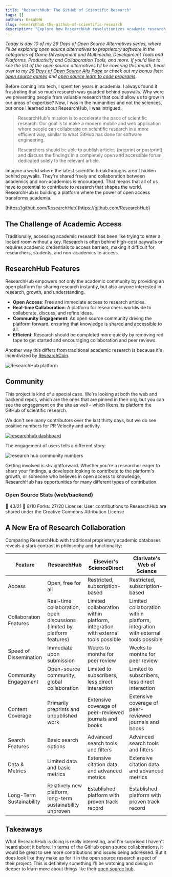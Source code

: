 ```yaml
---
title: "ResearchHub: The GitHub of Scientific Research"
tags: []
authors: BekahHW
slug: researchhub-the-github-of-scientific-research
description: "Explore how ResearchHub revolutionizes academic research with open access, real-time collaboration, and community engagement. "
---
```


*Today is day 10 of my 29 Days of Open Source Alternatives series, where I'll be exploring open source alternatives to proprietary software in the categories of Game Development and Multimedia, Development Tools and Platforms, Productivity and Collaboration Tools, and more. If you'd like to see the list of the open source alternatives I'll be covering this month, head over to my [29 Days of Open Source Alts Page](https://oss.fyi/oss-alts) or check out my bonus lists:  [open source games](https://oss.fyi/oss-games) and [open source learn to code programs](https://oss.fyi/learn-to-code).* 

Before coming into tech, I spent ten years in academia. I always found it frustrating that so much research was guarded behind paywalls. Why were we preventing people from valuable research that could allow us to grow in our areas of expertise? Now, I was in the humanities and not the sciences, but once I learned about ResearchHub, I was intrigued.

<!-- truncate -->


> ResearchHub's mission is to accelerate the pace of scientific research. Our goal is to make a modern mobile and web application where people can collaborate on scientific research in a more efficient way, similar to what GitHub has done for software engineering. 
> 
> Researchers should be able to publish articles (preprint or postprint) and discuss the findings in a completely open and accessible forum dedicated solely to the relevant article. 

Imagine a world where the latest scientific breakthroughs aren't hidden behind paywalls. They're shared freely and collaboration between academics and non-academics is encouraged. That means that all of us have to potential to contribute to research that shapes the world. ResearchHub is building a platform where the power of open access transforms academia.

[https://github.com/ResearchHub](https://github.com/ResearchHub)

## The Challenge of Academic Access

Traditionally, accessing academic research has been like trying to enter a locked room without a key. Research is often behind high-cost paywalls or requires academic credentials to access barriers, making it difficult for researchers, students, and non-academics to access. 

## ResearchHub Features

ResearchHub empowers not only the academic community by providing an open platform for sharing research instantly, but also anyone interested in research, growth, and understanding.

- **Open Access**: Free and immediate access to research articles.
- **Real-time Collaboration**: A platform for researchers worldwide to collaborate, discuss, and refine ideas.
- **Community Engagement**: An open source community driving the platform forward, ensuring that knowledge is shared and accessible to all.
- **Efficient**: Research should be completed more quickly by removing red tape to get started and encouraging collaboration and peer reviews.

Another way this differs from traditional academic research is because it's incentivized by [ResearchCoin](https://www.researchhub.com/paper/819400/the-researchcoin-whitepaper).

![ResearchHub platform](https://dev-to-uploads.s3.amazonaws.com/uploads/articles/zu3o83k2laroalm5097t.png)


## Community

This project is kind of a special case. We're looking at both the web and backend repos, which are the ones that are pinned in their org, but you can see the engagement on the site as well -  which likens its platform the GitHub of scientific research.

We don't see many contributors over the last thirty days, but we do see positive numbers for PR Velocity and activity. 

[![researchhub dashboard](https://dev-to-uploads.s3.amazonaws.com/uploads/articles/fnv0po284xypcb3w0oyr.png)](https://app.opensauced.pizza/pages/BekahHW/1189/contributors?range=30)

The engagement of users tells a different story:

![research hub community numbers](https://dev-to-uploads.s3.amazonaws.com/uploads/articles/4y6muwn4zzdglwgexudq.png)

Getting involved is straightforward. Whether you're a researcher eager to share your findings, a developer looking to contribute to the platform's growth, or someone who believes in open access to knowledge, ResearchHub has opportunities for many different types of contribution. 

### Open Source Stats (web/backend)

:stars: 43/21
:eyes: 8/10
Forks: 27/20
License: User contributions to ResearchHub are shared under the Creative Commons Attribution License

## A New Era of Research Collaboration

Comparing ResearchHub with traditional proprietary academic databases reveals a stark contrast in philosophy and functionality:

| Feature                | ResearchHub                           | Elsevier's ScienceDirect                    | Clarivate's Web of Science               |
|------------------------|---------------------------------------|--------------------------------------------|------------------------------------------|
| Access                 | Open, free for all                    | Restricted, subscription-based             | Restricted, subscription-based           |
| Collaboration Features | Real-time collaboration, open discussions (limited by platform features) | Limited collaboration within platform, integration with external tools possible | Limited collaboration within platform, integration with external tools possible |
| Speed of Dissemination | Immediate upon submission             | Weeks to months for peer review            | Weeks to months for peer review          |
| Community Engagement   | Open-source community, global collaboration | Limited to subscribers, less direct interaction | Limited to subscribers, less direct interaction |
| Content Coverage       | Primarily preprints and unpublished work | Extensive coverage of peer-reviewed journals and books | Extensive coverage of peer-reviewed journals and books |
| Search Features        | Basic search options                  | Advanced search tools and filters          | Advanced search tools and filters        |
| Data & Metrics         | Limited data and basic metrics        | Extensive citation data and advanced metrics | Extensive citation data and advanced metrics |
| Long-Term Sustainability| Relatively new platform, long-term sustainability unproven | Established platform with proven track record | Established platform with proven track record |


## Takeaways

What ResearchHub is doing is really interesting, and I'm surprised I haven't heard about it before. In terms of the GitHub open source collaborations, it would be great to see more contributions and issues being addressed. But it does look like they make up for it in the open source research aspect of their project. This is definitely something I'll be watching and diving in deeper to learn more about things like their [open source hub](https://www.researchhub.com/hubs/open-source-software-1).
